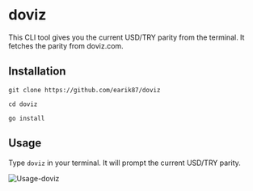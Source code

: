 # doviz

This CLI tool gives you the current USD/TRY parity from the terminal. It fetches the parity from doviz.com. 

## Installation

`git clone https://github.com/earik87/doviz`

`cd doviz`

`go install`

## Usage

Type `doviz` in your terminal. It will prompt the current USD/TRY parity.

![Usage-doviz](https://github.com/earik87/doviz/doviz-usage.gif)
